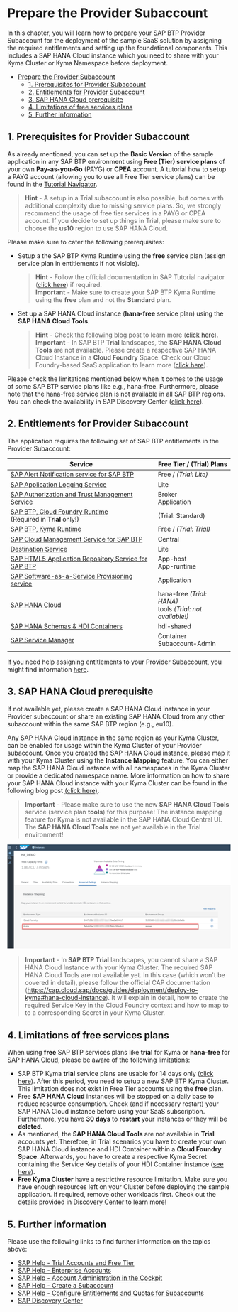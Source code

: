 # Prepare the Provider Subaccount

In this chapter, you will learn how to prepare your SAP BTP Provider Subaccount for the deployment of the sample SaaS solution by assigning the required entitlements and setting up the foundational components. This includes a SAP HANA Cloud instance which you need to share with your Kyma Cluster or Kyma Namespace before deployment. 

- [Prepare the Provider Subaccount](#prepare-the-provider-subaccount)
  - [1. Prerequisites for Provider Subaccount](#1-prerequisites-for-provider-subaccount)
  - [2. Entitlements for Provider Subaccount](#2-entitlements-for-provider-subaccount)
  - [3. SAP HANA Cloud prerequisite](#3-sap-hana-cloud-prerequisite)
  - [4. Limitations of free services plans](#4-limitations-of-free-services-plans)
  - [5. Further information](#5-further-information)


## 1. Prerequisites for Provider Subaccount

As already mentioned, you can set up the **Basic Version** of the sample application in any SAP BTP environment using **Free (Tier) service plans** of your own **Pay-as-you-Go** (PAYG) or **CPEA** account. A tutorial how to setup a PAYG account (allowing you to use all Free Tier service plans) can be found in the [Tutorial Navigator](https://developers.sap.com/tutorials/btp-free-tier-account.html). 

> **Hint** - A setup in a Trial subaccount is also possible, but comes with additional complexity due to missing service plans. So, we strongly recommend the usage of free tier services in a PAYG or CPEA account. If you decide to set up things in Trial, please make sure to choose the **us10** region to use SAP HANA Cloud.

Please make sure to cater the following prerequisites:

* Setup a the SAP BTP Kyma Runtime using the **free** service plan (assign service plan in entitlements if not visible). 
  > **Hint** - Follow the official documentation in SAP Tutorial navigator ([click here](https://developers.sap.com/tutorials/cp-kyma-getting-started.html)) if required.<br>
  > **Important** - Make sure to create your SAP BTP Kyma Runtime using the **free** plan and not the **Standard** plan. 
* Set up a SAP HANA Cloud instance (**hana-free** service plan) using the **SAP HANA Cloud Tools**.
  > **Hint** - Check the following blog post  to learn more ([click here](https://blogs.sap.com/2022/09/21/sap-hana-cloud-goes-multi-environment-part-2-getting-started/)).<br>
  > **Important** - In SAP BTP **Trial** landscapes, the **SAP HANA Cloud Tools** are not available. Please create a respective SAP HANA Cloud Instance in a **Cloud Foundry** Space. Check our Cloud Foundry-based SaaS application to learn more ([click here](https://github.com/SAP-samples/btp-kyma-cap-multitenant-susaas)).

Please check the limitations mentioned below when it comes to the usage of some SAP BTP service plans like e.g., hana-free. Furthermore, please note that the hana-free service plan is not available in all SAP BTP regions. You can check the availability in SAP Discovery Center ([click here](https://discovery-center.cloud.sap/serviceCatalog/sap-hana-cloud?region=all&tab=service_plan&service_plan=free&commercialModel=cloud)).


## 2. Entitlements for Provider Subaccount

The application requires the following set of SAP BTP entitlements in the Provider Subaccount:

| Service                           | Free Tier / (Trial) Plans  |
|-----------------------------------|---------------------|
| [SAP Alert Notification service for SAP BTP](https://discovery-center.cloud.sap/serviceCatalog/alert-notification?region=all) | Free / *(Trial: Lite)* |
| [SAP Application Logging Service](https://discovery-center.cloud.sap/serviceCatalog/application-logging-service/?region=all) | Lite |
| [SAP Authorization and Trust Management Service](https://discovery-center.cloud.sap/serviceCatalog/authorization-and-trust-management-service?region=all&tab=feature)| Broker <br> Application |
| [SAP BTP, Cloud Foundry Runtime](https://discovery-center.cloud.sap/serviceCatalog/cloud-foundry-runtime?region=all) <br> (Required in **Trial** only!) | (Trial: Standard) |
| [SAP BTP, Kyma Runtime](https://discovery-center.cloud.sap/serviceCatalog/kyma-runtime?region=all&tab=feature) | Free / *(Trial: Trial)* |
| [SAP Cloud Management Service for SAP BTP](https://discovery-center.cloud.sap/serviceCatalog/cloud-management-service/?region=all) | Central |
| [Destination Service](https://discovery-center.cloud.sap/serviceCatalog/destination?service_plan=lite&region=all&commercialModel=cloud) | Lite |
| [SAP HTML5 Application Repository Service for SAP BTP](https://discovery-center.cloud.sap/serviceCatalog/html5-application-repository-service?region=all) | App-host <br>App-runtime | 
| [SAP Software-as-a-Service Provisioning service](https://discovery-center.cloud.sap/serviceCatalog/saas-provisioning-service?service_plan=application&region=all&commercialModel=cloud) | Application |
| [SAP HANA Cloud](https://discovery-center.cloud.sap/serviceCatalog/sap-hana-cloud?tab=customerreference&region=all) | hana-free *(Trial: HANA)*<br>tools *(Trial: not available!)*  | 
| [SAP HANA Schemas & HDI Containers](https://help.sap.com/docs/SAP_HANA_PLATFORM/3823b0f33420468ba5f1cf7f59bd6bd9/e28abca91a004683845805efc2bf967c.html?version=2.0.04&locale=en-US) | hdi-shared | 
| [SAP Service Manager](https://discovery-center.cloud.sap/serviceCatalog/service-manager/?region=all) | Container <br> Subaccount-Admin | 
| | |

If you need help assigning entitlements to your Provider Subaccount, you might find information [here](https://help.sap.com/docs/SERVICE_TICKET_INTELLIGENCE/fb95f4cf368448be94f0eaed1583f491/cda19c940bf5404c8e81770b0f879e82.html?locale=en-US).


## 3. SAP HANA Cloud prerequisite

If not available yet, please create a SAP HANA Cloud instance in your Provider subaccount or share an existing SAP HANA Cloud from any other subaccount within the same SAP BTP region (e.g., eu10). 

Any SAP HANA Cloud instance in the same region as your Kyma Cluster, can be enabled for usage within the Kyma Cluster of your Provider subaccount. Once you created the SAP HANA Cloud instance, please map it with your Kyma Cluster using the **Instance Mapping** feature. You can either map the SAP HANA Cloud instance with all namespaces in the Kyma Cluster or provide a dedicated namespace name. More information on how to share your SAP HANA Cloud instance with your Kyma Cluster can be found in the following blog post [(click here)](https://blogs.sap.com/2022/12/15/consuming-sap-hana-cloud-from-the-kyma-environment/). 

> **Important** - Please make sure to use the new **SAP HANA Cloud Tools** service (service plan **tools**) for this purpose! The instance mapping feature for Kyma is not available in the SAP HANA Cloud Central UI. The **SAP HANA Cloud Tools** are not yet available in the Trial environment! 

[<img src="./images/HanaCloudKyma.png" width="600"/>](./images/HanaCloudKyma.png?raw=true)

> **Important** - In **SAP BTP Trial** landscapes, you cannot share a SAP HANA Cloud Instance with your Kyma Cluster. The required SAP HANA Cloud Tools are not available yet. In this case (which won't be covered in detail), please follow the official CAP documentation (https://cap.cloud.sap/docs/guides/deployment/deploy-to-kyma#hana-cloud-instance). It will explain in detail, how to create the required Service Key in the Cloud Foundry context and how to map to to a corresponding Secret in your Kyma Cluster. 


## 4. Limitations of free services plans

When using **free** SAP BTP services plans like **trial** for Kyma or **hana-free** for SAP HANA Cloud, please be aware of the following limitations:

- SAP BTP Kyma **trial** service plans are usable for 14 days only ([click here](https://blogs.sap.com/2022/09/13/sap-btp-kyma-runtime-trial-clusters-lifespan-limited-to-14-days/)). After this period, you need to setup a new SAP BTP Kyma Cluster. This limitation does not exist in Free Tier accounts using the **free** plan. 
- Free **SAP HANA Cloud** instances will be stopped on a daily base to reduce resource consumption. Check (and if necessary restart) your SAP HANA Cloud instance before using your SaaS subscription. Furthermore, you have **30 days** to **restart** your instances or they will be **deleted**.
- As mentioned, the **SAP HANA Cloud Tools** are not available in **Trial** accounts yet. Therefore, in Trial scenarios you have to create your own SAP HANA Cloud instance and HDI Container within a **Cloud Foundry Space**. Afterwards, you have to create a respective Kyma Secret containing the Service Key details of your HDI Container instance ([see here](https://cap.cloud.sap/docs/guides/deployment/deploy-to-kyma#hana-cloud-instance)). 
- **Free Kyma Cluster** have a restrictive resource limitation. Make sure you have enough resources left on your Cluster before deploying the sample application. If required, remove other workloads first. Check out the details provided in [Discovery Center](https://discovery-center.cloud.sap/serviceCatalog/kyma-runtime?region=all&tab=service_plan&service_plan=free&commercialModel=cloud) to learn more!


## 5. Further information

Please use the following links to find further information on the topics above:

* [SAP Help - Trial Accounts and Free Tier](https://help.sap.com/docs/BTP/65de2977205c403bbc107264b8eccf4b/046f127f2a614438b616ccfc575fdb16.html?locale=en-US)
* [SAP Help - Enterprise Accounts](https://help.sap.com/docs/BTP/65de2977205c403bbc107264b8eccf4b/171511cc425c4e079d0684936486eee6.html)
* [SAP Help - Account Administration in the Cockpit](https://help.sap.com/docs/BTP/65de2977205c403bbc107264b8eccf4b/8061ecc529d74465b2b9566a634943ec.html)
* [SAP Help - Create a Subaccount](https://help.sap.com/docs/BTP/65de2977205c403bbc107264b8eccf4b/05280a123d3044ae97457a25b3013918.html?locale=en-US)
* [SAP Help - Configure Entitlements and Quotas for Subaccounts](https://help.sap.com/docs/BTP/65de2977205c403bbc107264b8eccf4b/5ba357b4fa1e4de4b9fcc4ae771609da.html?locale=en-US)
* [SAP Discovery Center](https://discovery-center.cloud.sap)